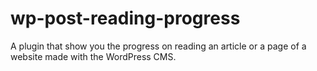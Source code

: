 # wp-post-reading-progress
A plugin that show you the progress on reading an article or a page of a website made with the WordPress CMS.
